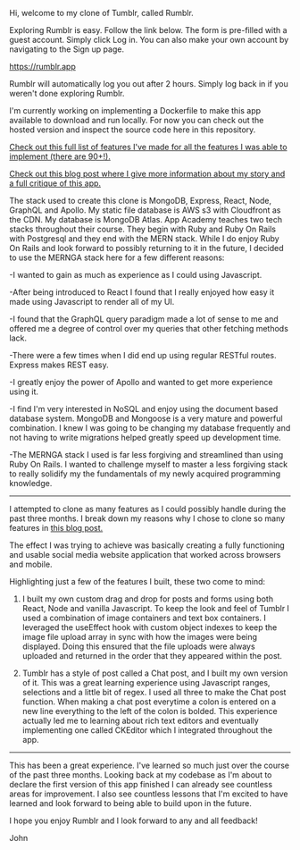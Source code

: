 Hi, welcome to my clone of Tumblr, called Rumblr.

Exploring Rumblr is easy. Follow the link below. The form is pre-filled
with a guest account. Simply click Log in. You can also make your own account
by navigating to the Sign up page.

https://rumblr.app

Rumblr will automatically log you out after 2 hours. Simply log back in if you weren't
done exploring Rumblr.

I'm currently working on implementing a Dockerfile to make this app available
to download and run locally. For now you can check out the hosted version
and inspect the source code here in this repository.

[Check out this full list of features I've made for all the features I was able to implement (there are 90+!).](https://d1k9pgunak0305.cloudfront.net/ListOfFeaturesRumblr.pdf)

[Check out this blog post where I give more information 
about my story and a full critique of this app.](https://johnobriendeveloper.com/blog/60e2367e16fa3c12470e36d5)


The stack used to create this clone is MongoDB, Express, React, Node, GraphQL and Apollo.
My static file database is AWS s3 with Cloudfront as the CDN. My database is MongoDB Atlas.
App Academy teaches two tech stacks throughout their course. They begin with Ruby and Ruby
On Rails with Postgresql and they end with the MERN stack. While I do enjoy Ruby On Rails
and look forward to possibly returning to it in the future, I decided to use the
MERNGA stack here for a few different reasons:

-I wanted to gain as much as experience as I could using Javascript.

-After being introduced to React I found that I really enjoyed how easy it made
using Javascript to render all of my UI.

-I found that the GraphQL query paradigm made a lot of sense to me and offered me 
a degree of control over my queries that other fetching methods lack.

-There were a few times when I did end up using regular RESTful routes. Express
makes REST easy.

-I greatly enjoy the power of Apollo and wanted to get more experience using it. 

-I find I'm very interested in NoSQL and enjoy using the document based database
system. MongoDB and Mongoose is a very mature and powerful combination. I knew I
was going to be changing my database frequently and not having to write migrations
helped greatly speed up development time.

-The MERNGA stack I used is far less forgiving and streamlined than using Ruby On Rails.
I wanted to challenge myself to master a less forgiving stack to really solidify my 
the fundamentals of my newly acquired programming knowledge.

---------------------------------------------------------------------------------------

I attempted to clone as many features as I could possibly handle during the past three months.
I break down my reasons why I chose to clone so many features in [this blog post.](https://johnobriendeveloper.com/blog/60e2367e16fa3c12470e36d5)

The effect I was trying to achieve was basically creating a fully functioning and usable
social media website application that worked across browsers and mobile.

Highlighting just a few of the features I built, these two come to mind:

1) I built my own custom drag and drop for posts and forms using both React, Node and
   vanilla Javascript. To keep the look and feel of Tumblr I used a combination
   of image containers and text box containers. I leveraged the useEffect hook
   with custom object indexes to keep the image file upload array in sync with
   how the images were being displayed. Doing this ensured that the file uploads
   were always uploaded and returned in the order that they appeared within the post.
   
2) Tumblr has a style of post called a Chat post, and I built my own version of it.
   This was a great learning experience using Javascript ranges, selections and a
   little bit of regex. I used all three to make the Chat post function. When making
   a chat post everytime a colon is entered on a new line everything to the left of the colon
   is bolded. This experience actually led me to learning about rich text editors and eventually
   implementing one called CKEditor which I integrated throughout the app.
   
 ---------------------------------------------------------------------------------------
 
This has been a great experience. I've learned so much just over the course of the past three months.
Looking back at my codebase as I'm about to declare the first version of this app finished
I can already see countless areas for improvement. I also see countless lessons that I'm excited
to have learned and look forward to being able to build upon in the future.

I hope you enjoy Rumblr and I look forward to any and all feedback!

John










